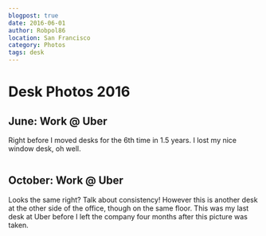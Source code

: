 ```yaml
---
blogpost: true
date: 2016-06-01
author: Robpol86
location: San Francisco
category: Photos
tags: desk
---
```


# Desk Photos 2016

## June: Work @ Uber

Right before I moved desks for the 6th time in 1.5 years. I lost my nice window desk, oh well.

```{imgur-image} 611EovQ
```

## October: Work @ Uber

Looks the same right? Talk about consistency! However this is another desk at the other side of the office, though on the same floor. This was my last desk at Uber before I left the company four months after this picture was taken.

```{imgur-image} Swp7Z1W
```
